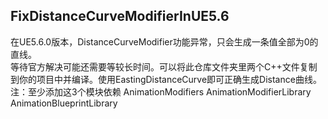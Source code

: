 ## FixDistanceCurveModifierInUE5.6

在UE5.6.0版本，DistanceCurveModifier功能异常，只会生成一条值全部为0的直线。<br>
等待官方解决可能还需要等较长时间。可以将此仓库文件夹里两个C++文件复制到你的项目中并编译。使用EastingDistanceCurve即可正确生成Distance曲线。
注：至少添加这3个模块依赖 AnimationModifiers   AnimationModifierLibrary   AnimationBlueprintLibrary